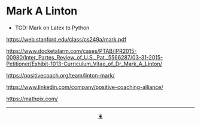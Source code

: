 # Mark A Linton

* TGD: Mark on Latex to Python

https://web.stanford.edu/class/cs249a/mark.pdf

https://www.docketalarm.com/cases/PTAB/IPR2015-00980/Inter_Partes_Review_of_U.S._Pat._5566287/03-31-2015-Petitioner/Exhibit-1013-Curriculum_Vitae_of_Dr_Mark_A_Linton/

https://positivecoach.org/team/linton-mark/

https://www.linkedin.com/company/positive-coaching-alliance/

https://mathpix.com/


***

<center title="Hello! Click me to go up to the top" ><a class=aDingbat href=javascript:window.scrollTo(0,0);> ❦ </a></center>
